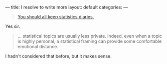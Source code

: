 &#x2014;
title: I resolve to write more
layout: default
categories: 
&#x2014;

> [You should all keep statistics diaries.](http://andrewgelman.com/2015/01/07/2015-statistics-diary)

Yes sir.

> &#x2026; statistical topics are usually less private. Indeed, even when a
> topic is highly personal, a statistical framing can provide some
> comfortable emotional distance.

I hadn't considered that before, but it makes sense.

